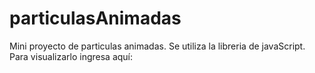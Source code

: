 # particulasAnimadas
Mini proyecto de particulas animadas. Se utiliza la libreria de javaScript.
Para visualizarlo ingresa aquí: 



